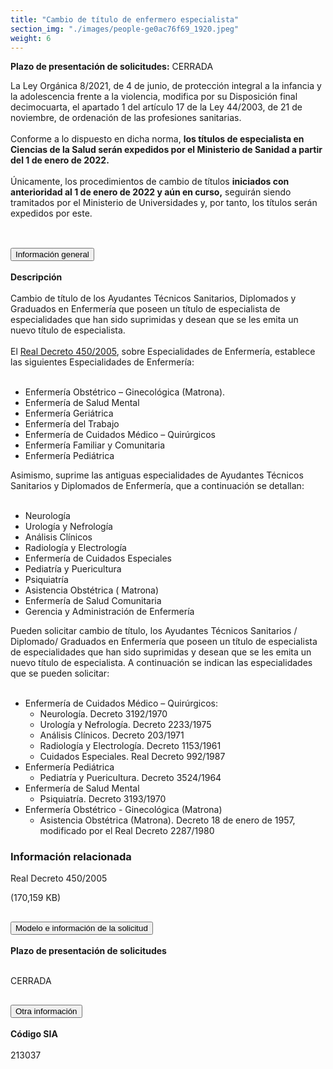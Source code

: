 ```yaml
---
title: "Cambio de título de enfermero especialista"
section_img: "./images/people-ge0ac76f69_1920.jpeg"
weight: 6
---
```

<p class="icon_text red"> <b>Plazo de presentación de solicitudes:</b>  <span>CERRADA</span>
                                            <i class="fas fa-lock"></i>
                                        </p>
La Ley Orgánica 8/2021, de 4 de junio, de protección integral a la infancia y la adolescencia frente a la violencia, modifica por su Disposición final decimocuarta, el apartado 1 del artículo 17 de la Ley 44/2003, de 21 de noviembre, de ordenación de las profesiones sanitarias. <br><br>
Conforme a lo dispuesto en dicha norma, <b>los títulos de especialista en Ciencias de la Salud serán expedidos por el Ministerio de Sanidad a partir del 1 de enero de 2022.</b><br><br>
Únicamente, los procedimientos de cambio de títulos <b>iniciados con anterioridad al 1 de enero de 2022 y aún en curso,</b> seguirán siendo tramitados por el Ministerio de Universidades y, por tanto, los títulos serán expedidos por este. <br><br>
<section>
    <article>
        <div class="container container_xl_accoordion p-0">
            <div class="row mt-4">
                <div class="col-lg-12 content_collapse mb-120">
                                <div class="accordion" id="accordionPanelsStayOpenExample">
                                    <div class="accordion-item">
                                        <h2 class="accordion-header" id="panelsStayOpen-headingOne">
                                            <button class="accordion-button collapsed" type="button" data-bs-toggle="collapse" data-bs-target="#panelsStayOpen-collapseOne" aria-expanded="false" aria-controls="panelsStayOpen-collapseOne">
                                               Información general
                                            </button>
                                        </h2>
                                        <div id="panelsStayOpen-collapseOne" class="accordion-collapse collapse " aria-labelledby="panelsStayOpen-headingOne">
                                            <div class="accordion-body">
                                                <article id="section_link">
                                                    <div class="container-fluid">
                                                        <div class="row">
                                                            <div class="col-12">
                                                                <b>Descripción</b><br><br>
								Cambio de título de los Ayudantes Técnicos Sanitarios, Diplomados y Graduados en Enfermería que poseen un título de especialista de especialidades que han sido suprimidas y desean que se les emita un nuevo título de especialista. <br><br>
								El <a href="{{<siteurl>}}documentos/PDF/sistema_universitario/gestion_titulos/otros_procedimientos/A15480-15486_RD-450-2005.pdf" target="_blank">Real Decreto 450/2005</a>, sobre Especialidades de Enfermería, establece las siguientes Especialidades de Enfermería: <br><br> 
								<ul>
									<li>Enfermería Obstétrico – Ginecológica (Matrona). </li>
									<li>Enfermería de Salud Mental </li>
									<li>Enfermería Geriátrica </li>
									<li>Enfermería del Trabajo</li>
									<li>Enfermería de Cuidados Médico – Quirúrgicos</li>
									<li>Enfermería Familiar y Comunitaria</li>
									<li>Enfermería Pediátrica</li>
								</ul>
								Asimismo, suprime las antiguas especialidades de Ayudantes Técnicos Sanitarios y Diplomados de Enfermería, que a continuación se detallan: <br><br>
								<ul>								
									<li>Neurología</li>
									<li>Urología y Nefrología</li>
									<li>Análisis Clínicos</li>
									<li>Radiología y Electrología</li>
									<li>Enfermería de Cuidados Especiales</li>
									<li>Pediatría y Puericultura</li>
									<li>Psiquiatría</li>
									<li>Asistencia Obstétrica ( Matrona) </li>
									<li>Enfermería de Salud Comunitaria</li>
									<li>Gerencia y Administración de Enfermería</li>
								</ul>
								Pueden solicitar cambio de título, los Ayudantes Técnicos Sanitarios / Diplomado/ Graduados en Enfermería que poseen un título de especialista de especialidades que han sido suprimidas y desean que se les emita un nuevo título de especialista. A continuación se indican las especialidades que se pueden solicitar:  <br><br>
								<ul>
									<li>Enfermería de Cuidados Médico – Quirúrgicos:
									<ul>
 										<li>Neurología. Decreto 3192/1970</li>
 										<li>Urología y Nefrología. Decreto 2233/1975</li>
 										<li>Análisis Clínicos. Decreto 203/1971</li>
 										<li>Radiología y Electrología. Decreto 1153/1961</li>
 										<li>Cuidados Especiales. Real Decreto 992/1987</li>
									</ul>
									</li>
									<li>Enfermería Pediátrica 
 									<ul>
										<li>Pediatría y Puericultura. Decreto 3524/1964</li>
									</ul>
									</li>
									<li>Enfermería de Salud Mental
									 <ul>
										<li>Psiquiatría. Decreto 3193/1970</li>
									</ul>
									</li>
 									<li>Enfermería Obstétrico - Ginecológica (Matrona)
 										<ul><li>Asistencia Obstétrica (Matrona). Decreto 18 de enero de 1957, modificado por el Real Decreto 2287/1980</li>
										</ul>
										</li>
									</ul>
										<div class="row"> 
		<div class="col-12 box_card_title d-flex"> 
			<h3 class="title_separador"><i class="fas fa-download"></i>Información relacionada</h3> 
		</div> 
		<div class="col-lg-12 box_card"> 
		</div> 
		<div class="col-lg-12 cards_download_cnt">  
			<div class="row"> 
				<div class="download_card"> 
					<a class="card" href="{{<siteurl>}}/documentos/PDF/sistema_universitario/gestion_titulos/otros_procedimientos/A15480-15486_RD-450-2005.pdf" target="_blank"> 
					<div class="card-header"> 
						   <i class="fal fa-download"></i> 
					</div> </a> 
					<div class="card-body">
						<p class="text_body">Real Decreto 450/2005</p>
						<p class="text_file">
							<i style="color:#cc0000" class="fal fa-file-pdf pdf_icon"></i>  (170,159 KB)
						</p>
					</div>
				</div> 		
			</div> 
		</div> 
	</div>
                                                            </div>
                                                        </div>
                                                    </div>
                                                </article>
                                            </div>
                                        </div>
                                    </div>
                                    <div class="accordion-item">
                                        <h2 class="accordion-header" id="panelsStayOpen-headingTwo">
                                            <button class="accordion-button collapsed" type="button" data-bs-toggle="collapse" data-bs-target="#panelsStayOpen-collapseTwo" aria-expanded="false">
                                                Modelo e información de la solicitud
                                            </button>
                                        </h2>
                                        <div id="panelsStayOpen-collapseTwo" class="accordion-collapse collapse" aria-labelledby="panelsStayOpen-headingTwo">
                                            <div class="accordion-body">
                                                <article id="section_link">
                                                    <div class="container-fluid">
                                                        <div class="row">
                                                            <div class="col-12">
								<b>Plazo de presentación de solicitudes</b><br><br>
								<p class="icon_text red"><span>CERRADA</span>
                                            <i class="fas fa-lock"></i>
                                        </p>
                                                            </div>
                                                        </div>
                                                    </div>
                                                </article>
                                            </div>
                                        </div>
				</div>
                                    <div class="accordion-item">
                                        <h2 class="accordion-header" id="panelsStayOpen-headingTree">
                                            <button class="accordion-button collapsed" type="button" data-bs-toggle="collapse" data-bs-target="#panelsStayOpen-collapseTree" aria-expanded="false">
                                                 Otra información
                                            </button>
                                        </h2>
                                        <div id="panelsStayOpen-collapseTree" class="accordion-collapse collapse" aria-labelledby="panelsStayOpen-headingTree">
                                            <div class="accordion-body">
                                                <article id="section_link">
                                                    <div class="container-fluid">
                                                        <div class="row">
                                                            <div class="col-12">
                                                                <b>Código SIA</b><br><br>
								213037
								</div>
                                            </div>
                                        </div>
                                    </article>
                                </div>
                            </div>
                        </div>         
                    </div>
                </div>
            </div>
        </div>
    </article>
</section>